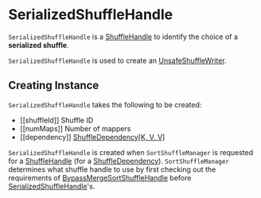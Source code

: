 # SerializedShuffleHandle

`SerializedShuffleHandle` is a [ShuffleHandle](BaseShuffleHandle.md) to identify the choice of a **serialized shuffle**.

`SerializedShuffleHandle` is used to create an [UnsafeShuffleWriter](UnsafeShuffleWriter.md#handle).

## Creating Instance

`SerializedShuffleHandle` takes the following to be created:

* [[shuffleId]] Shuffle ID
* [[numMaps]] Number of mappers
* [[dependency]] [ShuffleDependency[K, V, V]](../rdd/ShuffleDependency.md)

`SerializedShuffleHandle` is created when `SortShuffleManager` is requested for a [ShuffleHandle](SortShuffleManager.md#registerShuffle) (for a [ShuffleDependency](../rdd/ShuffleDependency.md)). `SortShuffleManager` determines what shuffle handle to use by first checking out the requirements of [BypassMergeSortShuffleHandle](SortShuffleWriter.md#shouldBypassMergeSort) before [SerializedShuffleHandle](SortShuffleManager.md#canUseSerializedShuffle)'s.
